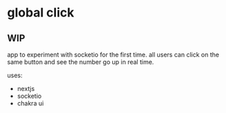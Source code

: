 # global click

## WIP

app to experiment with socketio for the first time.
all users can click on the same button and see the number go up in real time.

uses:

- nextjs
- socketio
- chakra ui
